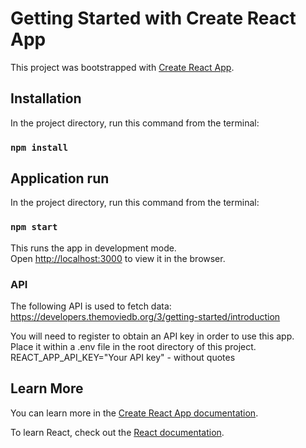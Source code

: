 # Getting Started with Create React App

This project was bootstrapped with [Create React App](https://github.com/facebook/create-react-app).

## Installation

In the project directory, run this command from the terminal:

### `npm install`

## Application run

In the project directory, run this command from the terminal:

### `npm start`

This runs the app in development mode.\
Open [http://localhost:3000](http://localhost:3000) to view it in the browser.

### API

The following API is used to fetch data:\
https://developers.themoviedb.org/3/getting-started/introduction 

You will need to register to obtain an API key in order to use this app.\
Place it within a .env file in the root directory of this project.\
REACT_APP_API_KEY="Your API key" - without quotes

## Learn More

You can learn more in the [Create React App documentation](https://facebook.github.io/create-react-app/docs/getting-started).

To learn React, check out the [React documentation](https://reactjs.org/).
